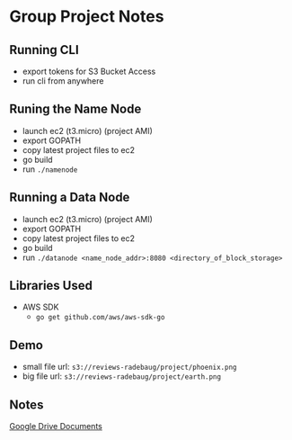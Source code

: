 # Group Project Notes

## Running CLI

* export tokens for S3 Bucket Access
* run cli from anywhere

## Runing the Name Node

* launch ec2 (t3.micro) (project AMI)
* export GOPATH
* copy latest project files to ec2
* go build
* run `./namenode`

## Running a Data Node

* launch ec2 (t3.micro) (project AMI)
* export GOPATH
* copy latest project files to ec2
* go build
* run `./datanode <name_node_addr>:8080 <directory_of_block_storage>`

## Libraries Used

* AWS SDK
  * `go get github.com/aws/aws-sdk-go`

## Demo

* small file url: `s3://reviews-radebaug/project/phoenix.png`
* big file url: `s3://reviews-radebaug/project/earth.png`

## Notes

[Google Drive Documents](https://drive.google.com/drive/folders/1fM6cTPVd33H-8DGVdshsqFIiVyhb7iQa)
